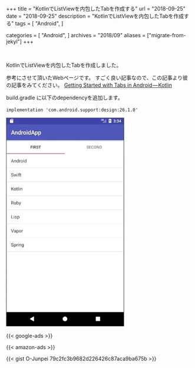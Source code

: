 +++
title = "KotlinでListViewを内包したTabを作成する"
url = "2018-09-25"
date = "2018-09-25"
description = "KotlinでListViewを内包したTabを作成する"
tags = [
    "Android",
]

categories = [
    "Android",
]
archives = "2018/09"
aliases = ["migrate-from-jekyl"]
+++

<br>


KotlinでListViewを内包したTabを作成しました。

参考にさせて頂いたWebページです。
すごく良い記事なので、この記事より彼の記事をみてください。
[Getting Started with Tabs in Android — Kotlin](https://medium.com/@eijaz/getting-started-with-tablayout-in-android-kotlin-bb7e21783761)

build.gradle に以下のdependencyを追加します。

`implementation 'com.android.support:design:26.1.0'`

![alt](1.gif)

<!-- Google Ads -->
{{< google-ads >}}

<!-- Amazon Ads -->
{{< amazon-ads >}}


{{< gist O-Junpei 79c2fc3b9682d226426c87aca9ba675b >}}
